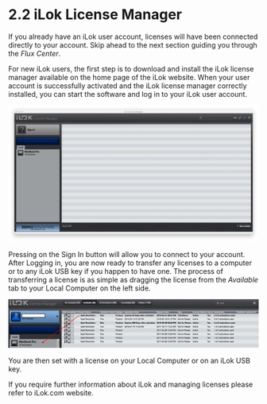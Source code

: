 # 2.2 iLok License Manager

If you already have an iLok user account, licenses will have been connected directly
to your account. Skip ahead to the next section guiding you through the _Flux Center_.

For new iLok users, the first step is to download and install the iLok license manager available on the home page of the iLok website. When your user account is
successfully activated and the iLok license manager correctly installed, you can
start the software and log in to your iLok user account.

![](../include/SpatRevolution_UserGuide_-013.jpg)

Pressing on the Sign In button will allow you to connect to your account. After Logging in, you are now ready to transfer any licenses to a computer or to any iLok
USB key if you happen to have one. The process of transferring a license is as simple as dragging the license from the _Available_ tab to your Local Computer on the
left side.

![](../include/SpatRevolution_UserGuide_-015.jpg)

You are then set with a license on your Local Computer or on an iLok USB key.

If you require further information about iLok and managing licenses please refer to
iLok.com website.

